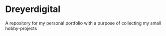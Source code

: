 # Dreyerdigital
A repository for my personal portfolio with a purpose of collecting my small hobby-projects
